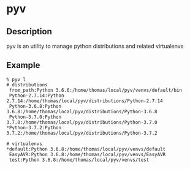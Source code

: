 # pyv

## Description

pyv is an utility to manage python distributions and related virtualenvs

## Example

```
% pyv l
# distributions
 from_path:Python 3.6.6:/home/thomas/local/pyv/venvs/default/bin
 Python-2.7.14:Python 2.7.14:/home/thomas/local/pyv/distributions/Python-2.7.14
 Python-3.6.8:Python 3.6.8:/home/thomas/local/pyv/distributions/Python-3.6.8
 Python-3.7.0:Python 3.7.0:/home/thomas/local/pyv/distributions/Python-3.7.0
*Python-3.7.2:Python 3.7.2:/home/thomas/local/pyv/distributions/Python-3.7.2

# virtualenvs
*default:Python 3.6.8:/home/thomas/local/pyv/venvs/default
 EasyAVR:Python 3.6.8:/home/thomas/local/pyv/venvs/EasyAVR
 test:Python 3.6.8:/home/thomas/local/pyv/venvs/test
```
